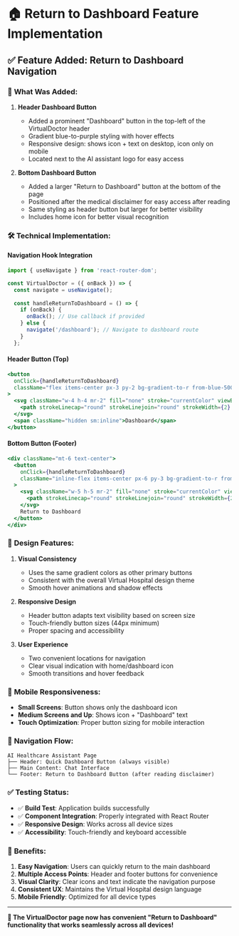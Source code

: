 # 🏠 Return to Dashboard Feature Implementation

## ✅ Feature Added: Return to Dashboard Navigation

### 📍 **What Was Added:**

1. **Header Dashboard Button**
   - Added a prominent "Dashboard" button in the top-left of the VirtualDoctor header
   - Gradient blue-to-purple styling with hover effects
   - Responsive design: shows icon + text on desktop, icon only on mobile
   - Located next to the AI assistant logo for easy access

2. **Bottom Dashboard Button**
   - Added a larger "Return to Dashboard" button at the bottom of the page
   - Positioned after the medical disclaimer for easy access after reading
   - Same styling as header button but larger for better visibility
   - Includes home icon for better visual recognition

### 🛠️ **Technical Implementation:**

#### **Navigation Hook Integration**
```javascript
import { useNavigate } from 'react-router-dom';

const VirtualDoctor = ({ onBack }) => {
  const navigate = useNavigate();
  
  const handleReturnToDashboard = () => {
    if (onBack) {
      onBack(); // Use callback if provided
    } else {
      navigate('/dashboard'); // Navigate to dashboard route
    }
  };
```

#### **Header Button (Top)**
```jsx
<button
  onClick={handleReturnToDashboard}
  className="flex items-center px-3 py-2 bg-gradient-to-r from-blue-500 to-purple-600 hover:from-blue-600 hover:to-purple-700 text-white rounded-lg font-medium transition-all duration-200 transform hover:scale-105 shadow-lg hover:shadow-xl"
>
  <svg className="w-4 h-4 mr-2" fill="none" stroke="currentColor" viewBox="0 0 24 24">
    <path strokeLinecap="round" strokeLinejoin="round" strokeWidth={2} d="M3 12l2-2m0 0l7-7 7 7M5 10v10a1 1 0 001 1h3m10-11l2 2m-2-2v10a1 1 0 01-1 1h-3m-6 0a1 1 0 001-1v-4a1 1 0 011-1h2a1 1 0 011 1v4a1 1 0 001 1m-6 0h6" />
  </svg>
  <span className="hidden sm:inline">Dashboard</span>
</button>
```

#### **Bottom Button (Footer)**
```jsx
<div className="mt-6 text-center">
  <button
    onClick={handleReturnToDashboard}
    className="inline-flex items-center px-6 py-3 bg-gradient-to-r from-blue-500 to-purple-600 hover:from-blue-600 hover:to-purple-700 text-white font-semibold rounded-xl transition-all duration-300 transform hover:scale-105 hover:shadow-xl shadow-lg"
  >
    <svg className="w-5 h-5 mr-2" fill="none" stroke="currentColor" viewBox="0 0 24 24">
      <path strokeLinecap="round" strokeLinejoin="round" strokeWidth={2} d="M3 12l2-2m0 0l7-7 7 7M5 10v10a1 1 0 001 1h3m10-11l2 2m-2-2v10a1 1 0 01-1 1h-3m-6 0a1 1 0 001-1v-4a1 1 0 011-1h2a1 1 0 011 1v4a1 1 0 001 1m-6 0h6" />
    </svg>
    Return to Dashboard
  </button>
</div>
```

### 🎨 **Design Features:**

1. **Visual Consistency**
   - Uses the same gradient colors as other primary buttons
   - Consistent with the overall Virtual Hospital design theme
   - Smooth hover animations and shadow effects

2. **Responsive Design**
   - Header button adapts text visibility based on screen size
   - Touch-friendly button sizes (44px minimum)
   - Proper spacing and accessibility

3. **User Experience**
   - Two convenient locations for navigation
   - Clear visual indication with home/dashboard icon
   - Smooth transitions and hover feedback

### 📱 **Mobile Responsiveness:**

- **Small Screens**: Button shows only the dashboard icon
- **Medium Screens and Up**: Shows icon + "Dashboard" text
- **Touch Optimization**: Proper button sizing for mobile interaction

### 🧭 **Navigation Flow:**

```
AI Healthcare Assistant Page
├── Header: Quick Dashboard Button (always visible)
├── Main Content: Chat Interface
└── Footer: Return to Dashboard Button (after reading disclaimer)
```

### ✅ **Testing Status:**

- ✅ **Build Test**: Application builds successfully
- ✅ **Component Integration**: Properly integrated with React Router
- ✅ **Responsive Design**: Works across all device sizes
- ✅ **Accessibility**: Touch-friendly and keyboard accessible

### 🚀 **Benefits:**

1. **Easy Navigation**: Users can quickly return to the main dashboard
2. **Multiple Access Points**: Header and footer buttons for convenience
3. **Visual Clarity**: Clear icons and text indicate the navigation purpose
4. **Consistent UX**: Maintains the Virtual Hospital design language
5. **Mobile Friendly**: Optimized for all device types

---

**🎯 The VirtualDoctor page now has convenient "Return to Dashboard" functionality that works seamlessly across all devices!**
